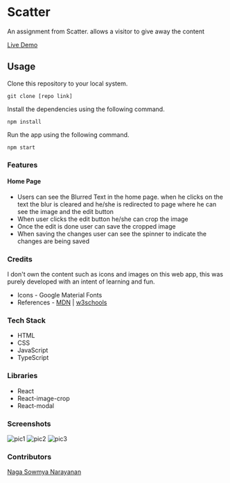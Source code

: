 # Scatter 

An assignment from Scatter. allows a visitor to give away the content

 [Live Demo]()

## Usage


 Clone this repository to your local system.

```
git clone [repo link]
```


 Install the dependencies using the following command.

```
npm install
```


 Run the app using the following command.

```
npm start
```



### Features

#### Home Page

- Users can see the Blurred Text in the home page. when he clicks on the text the blur is cleared and he/she is redirected to page where he can see the image and the edit button
- When user clicks the edit button he/she can crop the image
- Once the edit is done user can save the cropped image
- When saving the changes user can see the spinner to indicate the changes are being saved



### Credits

I don't own the content such as icons and images on this web app, this was purely developed with an intent of learning and fun.

- Icons - Google Material Fonts
- References - [MDN](https://developer.mozilla.org/en-US/) | [w3schools](https://www.w3schools.com/)



### Tech Stack

- HTML
- CSS
- JavaScript
- TypeScript



### Libraries

- React
- React-image-crop
- React-modal



### Screenshots

![pic1](https://user-images.githubusercontent.com/51481112/127728826-1da9b27f-d56f-4169-abd9-20b10c63a0d5.jpg)
![pic2](https://user-images.githubusercontent.com/51481112/127728832-7488d5bf-5b2f-4f0f-8665-f1a5f9b313d4.jpg)
![pic3](https://user-images.githubusercontent.com/51481112/127728837-b4c578ff-f453-4f19-b410-e1e8270f5163.jpg)



### Contributors

 [Naga Sowmya Narayanan](https://naga12031998.github.io/)
